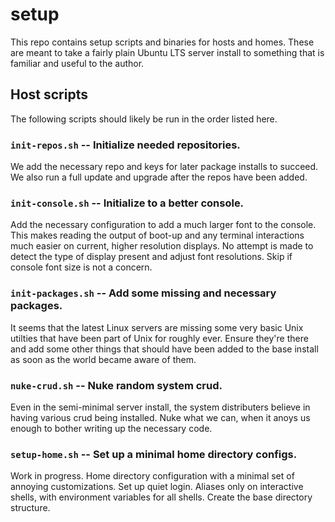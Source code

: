 # setup

This repo contains setup scripts and binaries for hosts and homes. These are
meant to take a fairly plain Ubuntu LTS server install to something that is
familiar and useful to the author.

## Host scripts

The following scripts should likely be run in the order listed here.

### `init-repos.sh` -- Initialize needed repositories.

We add the necessary repo and keys for later package installs to succeed. We
also run a full update and upgrade after the repos have been added.

### `init-console.sh` -- Initialize to a better console.

Add the necessary configuration to add a much larger font to the console. This
makes reading the output of boot-up and any terminal interactions much easier
on current, higher resolution displays. No attempt is made to detect the type
of display present and adjust font resolutions. Skip if console font size is
not a concern.

### `init-packages.sh` -- Add some missing and necessary packages.

It seems that the latest Linux servers are missing some very basic Unix
utilties that have been part of Unix for roughly ever. Ensure they're there
and add some other things that should have been added to the base install
as soon as the world became aware of them.

### `nuke-crud.sh` -- Nuke random system crud.

Even in the semi-minimal server install, the system distributers believe in
having various crud being installed. Nuke what we can, when it anoys us enough
to bother writing up the necessary code.

### `setup-home.sh` -- Set up a minimal home directory configs.

Work in progress. Home directory configuration with a minimal set of annoying
customizations. Set up quiet login. Aliases only on interactive shells, with
environment variables for all shells. Create the base directory structure.
